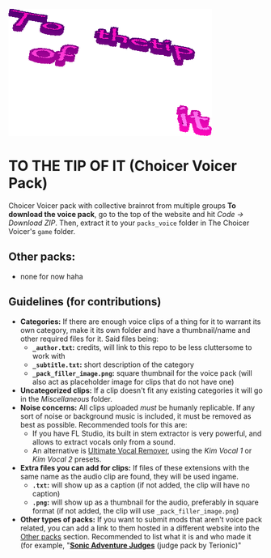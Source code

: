 ![to the tip of it](logo.png)
# TO THE TIP OF IT (Choicer Voicer Pack)
Choicer Voicer pack with collective brainrot from multiple groups
**To download the voice pack**, go to the top of the website and hit *Code -> Download ZIP*. Then, extract it to your `packs_voice` folder in The Choicer Voicer's `game` folder.

## Other packs:
* none for now haha

## Guidelines (for contributions)
* **Categories:** If there are enough voice clips of a thing for it to warrant its own category, make it its own folder and have a thumbnail/name and other required files for it. Said files being:
  * **`_author.txt`:** credits, will link to this repo to be less cluttersome to work with
  * **`_subtitle.txt`:** short description of the category
  * **`_pack_filler_image.png`:** square thumbnail for the voice pack (will also act as placeholder image for clips that do not have one)
* **Uncategorized clips:** If a clip doesn't fit any existing categories it will go in the *Miscellaneous* folder.
* **Noise concerns:** All clips uploaded *must* be humanly replicable. If any sort of noise or background music is included, it must be removed as best as possible.
  Recommended tools for this are:
  * If you have FL Studio, its built in stem extractor is very powerful, and allows to extract vocals only from a sound.
  * An alternative is [Ultimate Vocal Remover](https://ultimatevocalremover.com/), using the *Kim Vocal 1* or *Kim Vocal 2* presets.
* **Extra files you can add for clips:** If files of these extensions with the same name as the audio clip are found, they will be used ingame.
  * **`.txt`:** will show up as a caption (if not added, the clip will have no caption)
  * **`.png`:** will show up as a thumbnail for the audio, preferably in square format (if not added, the clip will use `_pack_filler_image.png`)
* **Other types of packs:** If you want to submit mods that aren't voice pack related, you can add a link to them hosted in a different website into the [Other packs](##other-packs) section. Recommended to list what it is and who made it (for example, "**[Sonic Adventure Judges](https://files.catbox.moe/1wvbu8.png)** (judge pack by Terionic)"
